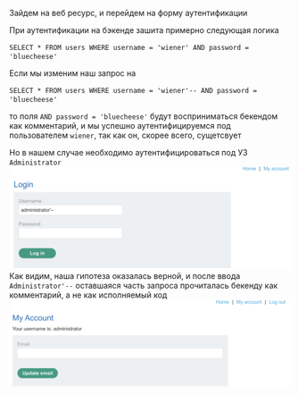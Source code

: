 Зайдем на веб ресурс, и перейдем на форму аутентификации

При аутентификации на бэкенде зашита примерно следующая логика
```
SELECT * FROM users WHERE username = 'wiener' AND password = 'bluecheese'
```
Если мы изменим наш запрос на 
```
SELECT * FROM users WHERE username = 'wiener'-- AND password = 'bluecheese'
```
то поля `AND password = 'bluecheese'` будут восприниматься бекендом как комментарий, и мы успешно аутентифицируемся под пользователем `wiener`, так как он, скорее всего, сущетсвует

Но в нашем случае необходимо аутентифицироваться под УЗ `Administrator`
![img](https://github.com/adyatlove/PortSwiggerAcademy/blob/main/1.%20SQL%20injection/2.%20SQL%20injection%20vulnerability%20allowing%20login%20bypass/pics%20for%20walktrough/2.png)
Как видим, наша гипотеза оказалась верной, и после ввода `Administrator'--` оставшаяся часть запроса прочиталась бекенду как комментарий, а не как исполняемый код
![img](https://github.com/adyatlove/PortSwiggerAcademy/blob/main/1.%20SQL%20injection/2.%20SQL%20injection%20vulnerability%20allowing%20login%20bypass/pics%20for%20walktrough/3.png)
